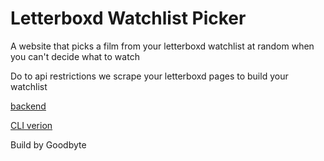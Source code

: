 # Letterboxd Watchlist Picker

A website that picks a film from your letterboxd watchlist at random when you can't decide what to watch

Do to api restrictions we scrape your letterboxd pages to build your watchlist


[backend](https://github.com/HoloPollock/random-letterboxd/tree/appengine)

[CLI verion](https://github.com/HoloPollock/random-letterboxd/tree/CLI)


Build by Goodbyte
